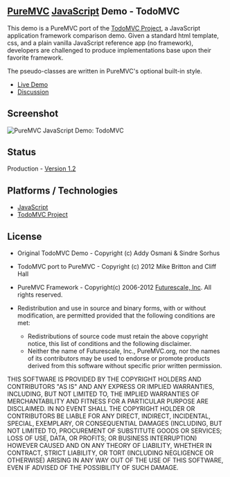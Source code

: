 ## [PureMVC](http://puremvc.github.com/) [JavaScript](https://github.com/PureMVC/puremvc-js-multicore-framework/wiki) Demo - TodoMVC
This demo is a PureMVC port of the [TodoMVC Project](http://todomvc.com), a JavaScript application framework comparison demo. Given a standard html template, css, and a plain vanilla JavaScript reference app (no framework), developers are challenged to produce implementations base upon their favorite framework. 

The pseudo-classes are written in PureMVC's optional built-in style.

* [Live Demo](http://darkstar.puremvc.org/content_header.html?url=http://puremvc.org/pages/demos/JS/Demo_JS_TodoMVC/&desc=PureMVC%20JavaScript%20Demo:%20TodoMVC)
* [Discussion](http://forums.puremvc.org/index.php?topic=2049.0)

## Screenshot
![PureMVC JavaScript Demo: TodoMVC](http://puremvc.org/pages/images/screenshots/PureMVC-Shot-JS-TodoMVC.png?github)

## Status
Production - [Version 1.2](https://github.com/PureMVC/puremvc-js-demo-todomvc/blob/master/VERSION)

## Platforms / Technologies
* [JavaScript](http://en.wikipedia.org/wiki/JavaScript)
* [TodoMVC Project](http://todomvc.com)

## License
* Original TodoMVC Demo - Copyright (c) Addy Osmani & Sindre Sorhus

* TodoMVC port to PureMVC - Copyright (c) 2012 Mike Britton and Cliff Hall

* PureMVC Framework - Copyright(c) 2006-2012 [Futurescale, Inc](http://futurescale.com).
All rights reserved.

* Redistribution and use in source and binary forms, with or without modification, are permitted provided that the following conditions are met:

  * Redistributions of source code must retain the above copyright notice, this list of conditions and the following disclaimer.
  * Neither the name of Futurescale, Inc., PureMVC.org, nor the names of its contributors may be used to endorse or promote products derived from this software without specific prior written permission.

THIS SOFTWARE IS PROVIDED BY THE COPYRIGHT HOLDERS AND CONTRIBUTORS "AS IS" AND ANY EXPRESS OR IMPLIED WARRANTIES, INCLUDING, BUT NOT LIMITED TO, THE IMPLIED WARRANTIES OF MERCHANTABILITY AND FITNESS FOR A PARTICULAR PURPOSE ARE DISCLAIMED. IN NO EVENT SHALL THE COPYRIGHT HOLDER OR CONTRIBUTORS BE LIABLE FOR ANY DIRECT, INDIRECT, INCIDENTAL, SPECIAL, EXEMPLARY, OR CONSEQUENTIAL DAMAGES (INCLUDING, BUT NOT LIMITED TO, PROCUREMENT OF SUBSTITUTE GOODS OR SERVICES; LOSS OF USE, DATA, OR PROFITS; OR BUSINESS INTERRUPTION) HOWEVER CAUSED AND ON ANY THEORY OF LIABILITY, WHETHER IN CONTRACT, STRICT LIABILITY, OR TORT (INCLUDING NEGLIGENCE OR OTHERWISE) ARISING IN ANY WAY OUT OF THE USE OF THIS SOFTWARE, EVEN IF ADVISED OF THE POSSIBILITY OF SUCH DAMAGE.

